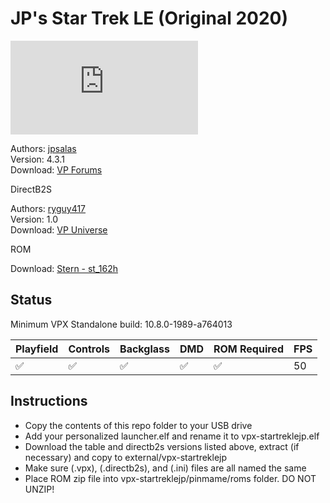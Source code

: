 # JP's Star Trek LE (Original 2020)

![Table Preview](https://www.vpforums.org/index.php?app=downloads&module=display&section=screenshot&record=116181&id=15247&full=1)

Authors: [jpsalas](https://www.vpforums.org/index.php?showuser=277)  
Version: 4.3.1  
Download: [VP Forums](https://www.vpforums.org/index.php?app=downloads&showfile=15247)

DirectB2S

Authors: [ryguy417](https://vpuniverse.com/profile/31096-ryguy417/)  
Version: 1.0  
Download: [VP Universe](https://vpuniverse.com/files/file/12975-star-trek-enterprise-limited-edition-stern-2013-b2s-with-full-dmd/)

ROM

Download: [Stern - st_162h](https://sternpinball.com/?post_type=game_code&s=trek)

## Status 

Minimum VPX Standalone build: 10.8.0-1989-a764013

| Playfield | Controls | Backglass | DMD | ROM Required | FPS | 
|-----------|----------|-----------|-----|--------------|-----|
| :white_check_mark: | :white_check_mark: | :white_check_mark: | :white_check_mark: | :white_check_mark: | 50 |

## Instructions

- Copy the contents of this repo folder to your USB drive
- Add your personalized launcher.elf and rename it to vpx-startreklejp.elf
- Download the table and directb2s versions listed above, extract (if necessary) and copy to external/vpx-startreklejp
- Make sure (.vpx), (.directb2s), and (.ini) files are all named the same
- Place ROM zip file into vpx-startreklejp/pinmame/roms folder. DO NOT UNZIP!
